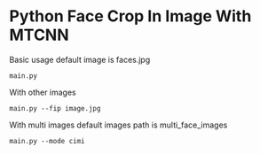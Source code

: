 # Python Face Crop In Image With MTCNN

Basic usage default image is faces.jpg

`main.py`

With other images

`main.py --fip image.jpg`

With multi images default images path is multi_face_images

`main.py --mode cimi`
